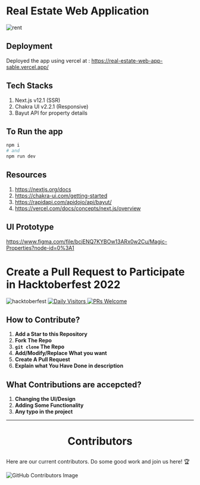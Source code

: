 # Real Estate Web Application

![rent](https://user-images.githubusercontent.com/64888892/177731775-a970ea86-8ff9-443e-a864-b02a16a21b10.PNG)

## Deployment
Deployed the app using vercel at : https://real-estate-web-app-sable.vercel.app/

## Tech Stacks
1) Next.js v12.1 (SSR)
2) Chakra UI v2.2.1 (Responsive)
3) Bayut API for property details

## To Run the app
```bash
npm i
# and
npm run dev
```

## Resources
1) https://nextjs.org/docs
2) https://chakra-ui.com/getting-started
3) https://rapidapi.com/apidojo/api/bayut/
8) https://vercel.com/docs/concepts/next.js/overview

## UI Prototype
https://www.figma.com/file/bcjENQ7KYBOw13ARx0w2Cu/Magic-Properties?node-id=0%3A1

#

# Create a Pull Request to Participate in Hacktoberfest 2022
![hacktoberfest](https://user-images.githubusercontent.com/67837886/194604144-f81642db-691d-4504-97f5-a5e431efb698.png)
[![Daily Visitors](https://visitor-badge.glitch.me/badge?page_id=SayanDeveloper.slider) ![PRs Welcome](https://img.shields.io/badge/PRs-welcome-brightgreen.svg?style=flat-square)](http://github.com/SayanDeveloper/slider)

## How to Contribute?

1. **Add a Star to this Repository**
2. **Fork The Repo**
3. **`git clone` The Repo**
5. **Add/Modify/Replace What you want**
6. **Create A Pull Request**
7. **Explain what You Have Done in description**

## What Contributions are accepcted?

1. **Changing the UI/Design**
2. **Adding Some Functionality**
3. **Any typo in the project**

<hr/>

# <p align="center">Contributors </p>
Here are our current contributors. Do some good work and join us here! :trophy:
 
![GitHub Contributors Image](https://contrib.rocks/image?repo=lazyfuhrer/Real-Estate-Web-App) 
 
